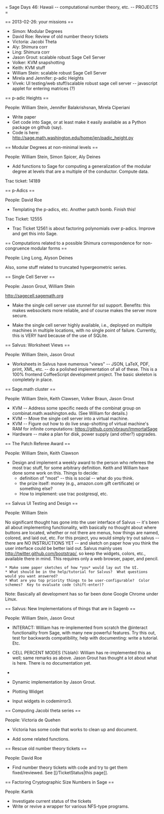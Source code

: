 = Sage Days 46: Hawaii -- computational number theory, etc. -- PROJECTS =

== 2013-02-26: your missions ==

 * Simon: Modular Degrees
 * David Roe: Review of old number theory tickets
 * Victoria: Jacobi Theta
 * Aly: Shimura corr
 * Ling: Shimura corr
 * Jason Grout: scalable robust Sage Cell Server
 * Volker: KVM snapshotting
 * Keith: KVM stuff
 * William Stein: scalable robust Sage Cell Server
 * Mirela and Jennifer: p-adic Heights
 * Vivek: UI testing/web stuff/scalable robust sage cell server -- javascript applet for entering matrices (?)

== p-adic Heights ==

People: William Stein, Jennifer Balakrishsnan, Mirela Ciperiani

 * Write paper
 * Get code into Sage, or at least make it easily available as a Python package on github (say).
 * Code is here: http://sage.math.washington.edu/home/jen/padic_height.py

== Modular Degrees at non-minimal levels ==

People: William Stein, Simon Spicer, Aly Deines

 * Add functions to Sage for computing a generalization of the modular degree at levels that are a multiple of the conductor.  Compute data.  

Trac ticket: 14189

== p-Adics ==

People: David Roe

  * Templating the p-adics, etc.  Another patch bomb.   Finish this!

Trac Ticket: 12555

  * Trac Ticket 12561 is about factoring polynomials over p-adics.  Improve and get this into Sage.

== Computations related to a possible Shimura correspondence for non-congruence modular forms ==

People: Ling Long, Alyson Deines

Also, some stuff related to truncated hypergeometric series. 

== Single Cell Server ==

People: Jason Grout, William Stein

http://sagecell.sagemath.org

 * Make the single cell server use stunnel for ssl support.  Benefits: this makes websockets more reliable, and of course makes the server more secure.

 * Make the single cell server highly available, i.e., deployed on multiple machines in multiple locations, with no single point of failure.  Currently, this is VERY hard because of the use of SQLite.

== Salvus: Worksheet Views ==

People: William Stein, Jason Grout

 * Worksheets in Salvus have numerous "views" -- JSON, LaTeX, PDF, print, XML, etc. -- do a polished implementation of all of these.  This is a 100% frontend CoffeeScript development project.  The basic skeleton is completely in place.

== Sage.math cluster ==

People: William Stein, Keith Clawsen, Volker Braun, Jason Grout

  * KVM -- Address some specific needs of the combinat group on combinat.math.washington.edu.  (See William for details.)
  * KVM -- Move the single cell server into a virtual machine.
  * KVM -- Figure out how to do live snap-shotting of virtual machine's RAM for infinite computations:
    https://github.com/vbraun/ImmortalSage
  * Hardware -- make a plan for disk, power supply (and other?) upgrades. 

== The Patch Referee Award ==

People: William Stein, Keith Clawson

  * Design and implement a weekly award to the person who referees the most trac stuff, for some arbitrary definition.  Keith and William have done some work on this. Things to decide:
     * definition of "most" -- this is social -- what do you think.
     * the prize itself: money (e.g., amazon.com gift certificate) or something else?
     * How to implement: use trac postgresql, etc.

== Salvus UI Testing and Design ==

People: William Stein

No significant thought has gone into the user interface of Salvus -- it's been all about implementing functionality, with basically no thought about where buttons are located, whether or not there are menus, how things are named, colored, and laid out, etc.  For this project, you would simply try out salvus -- there are NO INSTRUCTIONS YET -- and sketch on paper how you think the user interface could be better laid out.    Salvus mainly uses http://twitter.github.com/bootstrap/, so keep the widgets, colors, etc., available there in mind.  This requires only a web browser, paper, and pencil.   

    * Make some paper sketches of how *you* would lay out the UI. 
    * What should be in the help/tutorial for Salvus?  What questions would you want answered?
    * What are you top priority things to be user-configurable?  Color schemes?  Key to evaluate code (shift-enter)?

Note: Basically all development has so far been done Google Chrome under Linux. 

== Salvus: New Implementations of things that are in Sagenb ==

People: William Stein, Jason Grout

 * INTERACT: William has re-implemented from scratch the @interact functionality from Sage, with many new powerful features.  Try this out, test for backwards compatibility, help with documenting: write a tutorial.  Etc. 

 * CELL PERCENT MODES (%blah): William has re-implemented this as well; same remarks as above.  Jason Grout has thought a lot about what is here.   There is no documentation yet. 
-
 * Dynamic implementation by Jason Grout.

 * Plotting Widget

 * Input widgets in codemirror3.


== Computing Jacobi theta series ==

People: Victoria de Quehen

 * Victoria has some code that works to clean up and document.

 * Add some related functions.

== Rescue old number theory tickets ==

People: David Roe

 * Find number theory tickets with code and try to get them fixed/reviewed.  See [[/TicketStatus|this page]].

== Factoring Cryptographic Size Numbers in Sage ==

People: Kartik

  * Investigate current status of the tickets
  * Write or revive a wrapper for various NFS-type programs.
